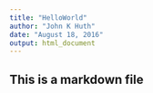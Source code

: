 ```yaml
---
title: "HelloWorld"
author: "John K Huth"
date: "August 18, 2016"
output: html_document
---
```

 ## This is a markdown file 
 